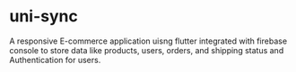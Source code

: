 # uni-sync
A responsive E-commerce application uisng flutter integrated with firebase console to store data like products, users, orders, and shipping status and Authentication for users.
